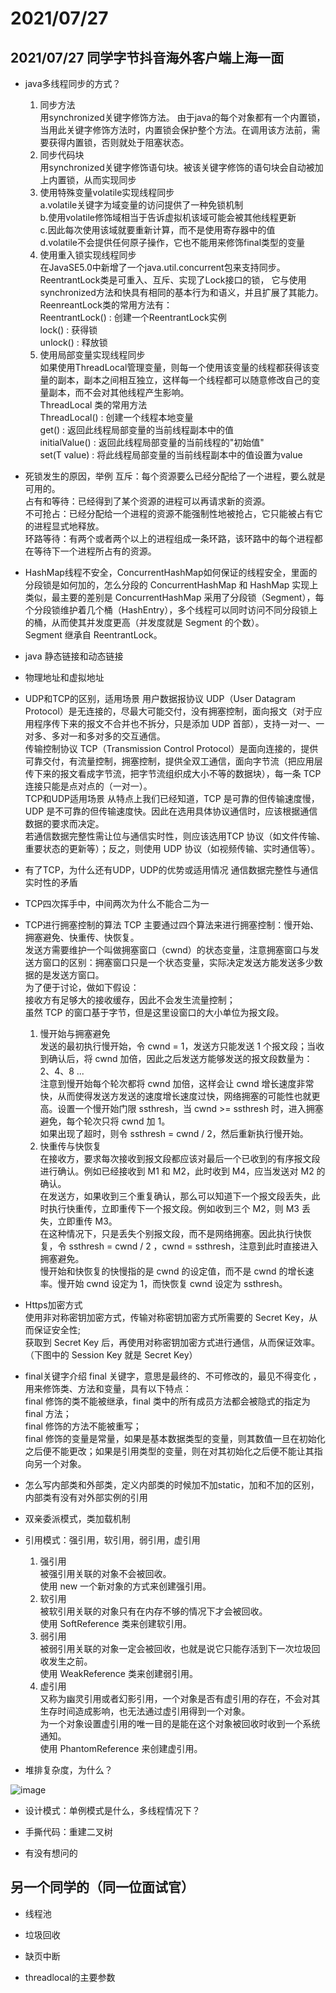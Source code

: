 # 2021/07/27

## 2021/07/27 同学字节抖音海外客户端上海一面  

- java多线程同步的方式？
  1. 同步方法  
    用synchronized关键字修饰方法。 由于java的每个对象都有一个内置锁，当用此关键字修饰方法时，内置锁会保护整个方法。在调用该方法前，需要获得内置锁，否则就处于阻塞状态。  
  2. 同步代码块  
    用synchronized关键字修饰语句块。被该关键字修饰的语句块会自动被加上内置锁，从而实现同步  
  3. 使用特殊变量volatile实现线程同步  
    a.volatile关键字为域变量的访问提供了一种免锁机制  
    b.使用volatile修饰域相当于告诉虚拟机该域可能会被其他线程更新  
    c.因此每次使用该域就要重新计算，而不是使用寄存器中的值  
    d.volatile不会提供任何原子操作，它也不能用来修饰final类型的变量  
  4. 使用重入锁实现线程同步  
    在JavaSE5.0中新增了一个java.util.concurrent包来支持同步。ReentrantLock类是可重入、互斥、实现了Lock接口的锁， 它与使用synchronized方法和快具有相同的基本行为和语义，并且扩展了其能力。  
    ReenreantLock类的常用方法有：  
    ReentrantLock() : 创建一个ReentrantLock实例  
    lock() : 获得锁  
    unlock() : 释放锁  
  5. 使用局部变量实现线程同步  
    如果使用ThreadLocal管理变量，则每一个使用该变量的线程都获得该变量的副本，副本之间相互独立，这样每一个线程都可以随意修改自己的变量副本，而不会对其他线程产生影响。  
    ThreadLocal 类的常用方法  
    ThreadLocal() : 创建一个线程本地变量  
    get() : 返回此线程局部变量的当前线程副本中的值  
    initialValue() : 返回此线程局部变量的当前线程的"初始值"  
    set(T value) : 将此线程局部变量的当前线程副本中的值设置为value  
    
- 死锁发生的原因，举例
  互斥：每个资源要么已经分配给了一个进程，要么就是可用的。  
  占有和等待：已经得到了某个资源的进程可以再请求新的资源。  
  不可抢占：已经分配给一个进程的资源不能强制性地被抢占，它只能被占有它的进程显式地释放。  
  环路等待：有两个或者两个以上的进程组成一条环路，该环路中的每个进程都在等待下一个进程所占有的资源。  

- HashMap线程不安全，ConcurrentHashMap如何保证的线程安全，里面的分段锁是如何加的，怎么分段的
   ConcurrentHashMap 和 HashMap 实现上类似，最主要的差别是 ConcurrentHashMap 采用了分段锁（Segment），每个分段锁维护着几个桶（HashEntry），多个线程可以同时访问不同分段锁上的桶，从而使其并发度更高（并发度就是 Segment 的个数）。  
    Segment 继承自 ReentrantLock。

- java 静态链接和动态链接


- 物理地址和虚拟地址


- UDP和TCP的区别，适用场景
    用户数据报协议 UDP（User Datagram Protocol）是无连接的，尽最大可能交付，没有拥塞控制，面向报文（对于应用程序传下来的报文不合并也不拆分，只是添加 UDP 首部），支持一对一、一对多、多对一和多对多的交互通信。  
    传输控制协议 TCP（Transmission Control Protocol）是面向连接的，提供可靠交付，有流量控制，拥塞控制，提供全双工通信，面向字节流（把应用层传下来的报文看成字节流，把字节流组织成大小不等的数据块），每一条 TCP 连接只能是点对点的（一对一）。  
    TCP和UDP适用场景
    从特点上我们已经知道，TCP 是可靠的但传输速度慢，UDP 是不可靠的但传输速度快。因此在选用具体协议通信时，应该根据通信数据的要求而决定。  
    若通信数据完整性需让位与通信实时性，则应该选用TCP 协议（如文件传输、重要状态的更新等）；反之，则使用 UDP 协议（如视频传输、实时通信等）。  
    
- 有了TCP，为什么还有UDP，UDP的优势或适用情况
    通信数据完整性与通信实时性的矛盾  

- TCP四次挥手中，中间两次为什么不能合二为一


- TCP进行拥塞控制的算法
    TCP 主要通过四个算法来进行拥塞控制：慢开始、拥塞避免、快重传、快恢复。  
    发送方需要维护一个叫做拥塞窗口（cwnd）的状态变量，注意拥塞窗口与发送方窗口的区别：拥塞窗口只是一个状态变量，实际决定发送方能发送多少数据的是发送方窗口。  
    为了便于讨论，做如下假设：  
    接收方有足够大的接收缓存，因此不会发生流量控制；  
    虽然 TCP 的窗口基于字节，但是这里设窗口的大小单位为报文段。  
    1. 慢开始与拥塞避免  
    发送的最初执行慢开始，令 cwnd = 1，发送方只能发送 1 个报文段；当收到确认后，将 cwnd 加倍，因此之后发送方能够发送的报文段数量为：2、4、8 ...  
    注意到慢开始每个轮次都将 cwnd 加倍，这样会让 cwnd 增长速度非常快，从而使得发送方发送的速度增长速度过快，网络拥塞的可能性也就更高。设置一个慢开始门限 ssthresh，当 cwnd >= ssthresh 时，进入拥塞避免，每个轮次只将 cwnd 加 1。  
    如果出现了超时，则令 ssthresh = cwnd / 2，然后重新执行慢开始。  
    2. 快重传与快恢复  
    在接收方，要求每次接收到报文段都应该对最后一个已收到的有序报文段进行确认。例如已经接收到 M1 和 M2，此时收到 M4，应当发送对 M2 的确认。  
    在发送方，如果收到三个重复确认，那么可以知道下一个报文段丢失，此时执行快重传，立即重传下一个报文段。例如收到三个 M2，则 M3 丢失，立即重传 M3。  
    在这种情况下，只是丢失个别报文段，而不是网络拥塞。因此执行快恢复，令 ssthresh = cwnd / 2 ，cwnd = ssthresh，注意到此时直接进入拥塞避免。  
    慢开始和快恢复的快慢指的是 cwnd 的设定值，而不是 cwnd 的增长速率。慢开始 cwnd 设定为 1，而快恢复 cwnd 设定为 ssthresh。  

- Https加密方式  
    使用非对称密钥加密方式，传输对称密钥加密方式所需要的 Secret Key，从而保证安全性;  
    获取到 Secret Key 后，再使用对称密钥加密方式进行通信，从而保证效率。（下图中的 Session Key 就是 Secret Key）  

- final关键字介绍
    final 关键字，意思是最终的、不可修改的，最见不得变化 ，用来修饰类、方法和变量，具有以下特点：  
    final 修饰的类不能被继承，final 类中的所有成员方法都会被隐式的指定为 final 方法；  
    final 修饰的方法不能被重写；  
    final 修饰的变量是常量，如果是基本数据类型的变量，则其数值一旦在初始化之后便不能更改；如果是引用类型的变量，则在对其初始化之后便不能让其指向另一个对象。  

- 怎么写内部类和外部类，定义内部类的时候加不加static，加和不加的区别，内部类有没有对外部实例的引用


- 双亲委派模式，类加载机制


- 引用模式：强引用，软引用，弱引用，虚引用
  1. 强引用  
  被强引用关联的对象不会被回收。  
  使用 new 一个新对象的方式来创建强引用。  
  2. 软引用  
  被软引用关联的对象只有在内存不够的情况下才会被回收。  
  使用 SoftReference 类来创建软引用。  
  3. 弱引用  
  被弱引用关联的对象一定会被回收，也就是说它只能存活到下一次垃圾回收发生之前。  
  使用 WeakReference 类来创建弱引用。  
  4. 虚引用  
  又称为幽灵引用或者幻影引用，一个对象是否有虚引用的存在，不会对其生存时间造成影响，也无法通过虚引用得到一个对象。  
  为一个对象设置虚引用的唯一目的是能在这个对象被回收时收到一个系统通知。  
  使用 PhantomReference 来创建虚引用。  

- 堆排复杂度，为什么？  

![image](https://user-images.githubusercontent.com/87803098/127166803-9434a1d8-b5eb-4b0f-a1fb-796c103bcad8.png)  


- 设计模式：单例模式是什么，多线程情况下？


- 手撕代码：重建二叉树


- 有没有想问的

## 另一个同学的（同一位面试官）

- 线程池


- 垃圾回收


- 缺页中断


- threadlocal的主要参数
